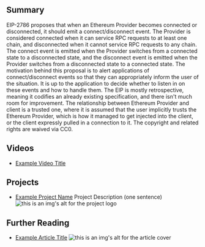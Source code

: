 ## Summary

EIP-2786 proposes that when an Ethereum Provider becomes connected or disconnected, it should emit a connect/disconnect event. The Provider is considered connected when it can service RPC requests to at least one chain, and disconnected when it cannot service RPC requests to any chain. The connect event is emitted when the Provider switches from a connected state to a disconnected state, and the disconnect event is emitted when the Provider switches from a disconnected state to a connected state. The motivation behind this proposal is to alert applications of connect/disconnect events so that they can appropriately inform the user of the situation. It is up to the application to decide whether to listen in on these events and how to handle them. The EIP is mostly retrospective, meaning it codifies an already existing specification, and there isn't much room for improvement. The relationship between Ethereum Provider and client is a trusted one, where it is assumed that the user implicitly trusts the Ethereum Provider, which is how it managed to get injected into the client, or the client expressly pulled in a connection to it. The copyright and related rights are waived via CC0.

## Videos

- [Example Video Title](https://www.youtube.com/watch?v=TDGq4aeevgY)

## Projects

- [Example Project Name](https://xxxx.xxx/xxxxx) Project Description (one sentence) ![this is an img's alt for the project logo](https://xxxx.xxx/project-logo.xxx)

## Further Reading

- [Example Article Title](https://xxxx.xxx/xxxxx) ![this is an img's alt for the article cover](https://xxxx.xxx/article-cover.xxx)
